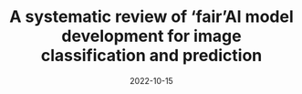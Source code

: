 ---
title: "A systematic review of ‘fair’AI model development for image classification and prediction"
collection: publications
category: journal
date: 2022-10-15
permalink: /publication/fair-ai-img
header:
  teaser: /images/fair_ai.png
authors: Ramon Correa, <u>Mahtab Noor Shaan</u>, Hari Trivedi, Bhavik Patel, Leo Anthony G Celi, Judy W Gichoya, Imon Banerjee
venue: Journal of Medical and Biological Engineering (JMBE), 2022
buttons:
  - type: paper
    url: https://link.springer.com/article/10.1007/s40846-022-00754-z
---